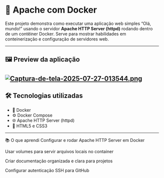 # 🚀 Apache com Docker

Este projeto demonstra como executar uma aplicação web simples “Olá, mundo!” usando o servidor **Apache HTTP Server (httpd)** rodando dentro de um contêiner Docker. Serve para mostrar habilidades em conteinerização e configuração de servidores web.

---

## 🖼️ Preview da aplicação

<!-- 
⚠️ Como estou usando uma máquina virtual, pode ser difícil adicionar imagens diretamente ao repositório localmente. Veja opções para incluir imagens no README:

1. Fazer upload direto pelo GitHub via navegador e usar o link raw da imagem:

   ![Preview](https://github.com/SEU_USUARIO/NOME_REPO/raw/main/nome-da-imagem.png)

2. Hospedar a imagem em serviços externos gratuitos (Imgur, Postimages, ImgBB) e usar o link direto:

   ![Preview](https://i.imgur.com/exemplo.png)
-->

[![Captura-de-tela-2025-07-27-013544.png](https://i.postimg.cc/0jVYpFBq/Captura-de-tela-2025-07-27-013544.png)](https://postimg.cc/D4b4hjhC)
---

## 🛠 Tecnologias utilizadas

- 🐳 Docker  
- ⚙️ Docker Compose  
- 🌐 Apache HTTP Server (httpd)  
- 🎨 HTML5 e CSS3

---

📚 O que aprendi
Configurar e rodar Apache HTTP Server em Docker

Usar volumes para servir arquivos locais no container

Criar documentação organizada e clara para projetos

Configurar autenticação SSH para GitHub
